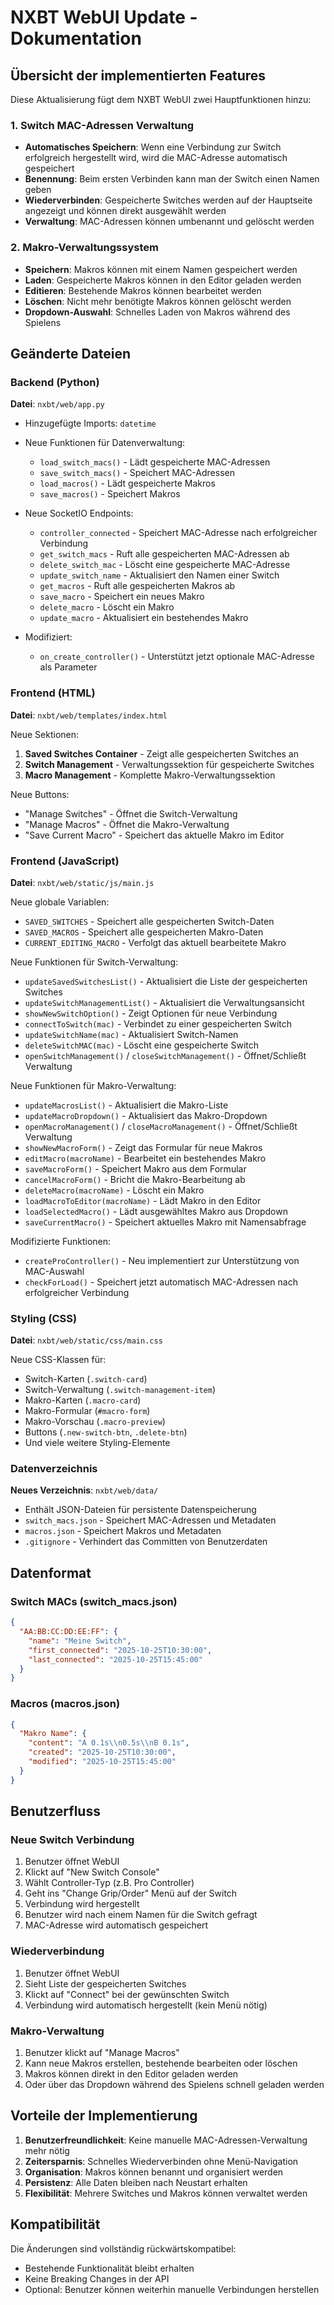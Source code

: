 # NXBT WebUI Update - Dokumentation

## Übersicht der implementierten Features

Diese Aktualisierung fügt dem NXBT WebUI zwei Hauptfunktionen hinzu:

### 1. Switch MAC-Adressen Verwaltung
- **Automatisches Speichern**: Wenn eine Verbindung zur Switch erfolgreich hergestellt wird, wird die MAC-Adresse automatisch gespeichert
- **Benennung**: Beim ersten Verbinden kann man der Switch einen Namen geben
- **Wiederverbinden**: Gespeicherte Switches werden auf der Hauptseite angezeigt und können direkt ausgewählt werden
- **Verwaltung**: MAC-Adressen können umbenannt und gelöscht werden

### 2. Makro-Verwaltungssystem
- **Speichern**: Makros können mit einem Namen gespeichert werden
- **Laden**: Gespeicherte Makros können in den Editor geladen werden
- **Editieren**: Bestehende Makros können bearbeitet werden
- **Löschen**: Nicht mehr benötigte Makros können gelöscht werden
- **Dropdown-Auswahl**: Schnelles Laden von Makros während des Spielens

## Geänderte Dateien

### Backend (Python)
**Datei**: `nxbt/web/app.py`
- Hinzugefügte Imports: `datetime`
- Neue Funktionen für Datenverwaltung:
  - `load_switch_macs()` - Lädt gespeicherte MAC-Adressen
  - `save_switch_macs()` - Speichert MAC-Adressen
  - `load_macros()` - Lädt gespeicherte Makros
  - `save_macros()` - Speichert Makros

- Neue SocketIO Endpoints:
  - `controller_connected` - Speichert MAC-Adresse nach erfolgreicher Verbindung
  - `get_switch_macs` - Ruft alle gespeicherten MAC-Adressen ab
  - `delete_switch_mac` - Löscht eine gespeicherte MAC-Adresse
  - `update_switch_name` - Aktualisiert den Namen einer Switch
  - `get_macros` - Ruft alle gespeicherten Makros ab
  - `save_macro` - Speichert ein neues Makro
  - `delete_macro` - Löscht ein Makro
  - `update_macro` - Aktualisiert ein bestehendes Makro

- Modifiziert:
  - `on_create_controller()` - Unterstützt jetzt optionale MAC-Adresse als Parameter

### Frontend (HTML)
**Datei**: `nxbt/web/templates/index.html`

Neue Sektionen:
1. **Saved Switches Container** - Zeigt alle gespeicherten Switches an
2. **Switch Management** - Verwaltungssektion für gespeicherte Switches
3. **Macro Management** - Komplette Makro-Verwaltungssektion

Neue Buttons:
- "Manage Switches" - Öffnet die Switch-Verwaltung
- "Manage Macros" - Öffnet die Makro-Verwaltung
- "Save Current Macro" - Speichert das aktuelle Makro im Editor

### Frontend (JavaScript)
**Datei**: `nxbt/web/static/js/main.js`

Neue globale Variablen:
- `SAVED_SWITCHES` - Speichert alle gespeicherten Switch-Daten
- `SAVED_MACROS` - Speichert alle gespeicherten Makro-Daten
- `CURRENT_EDITING_MACRO` - Verfolgt das aktuell bearbeitete Makro

Neue Funktionen für Switch-Verwaltung:
- `updateSavedSwitchesList()` - Aktualisiert die Liste der gespeicherten Switches
- `updateSwitchManagementList()` - Aktualisiert die Verwaltungsansicht
- `showNewSwitchOption()` - Zeigt Optionen für neue Verbindung
- `connectToSwitch(mac)` - Verbindet zu einer gespeicherten Switch
- `updateSwitchName(mac)` - Aktualisiert Switch-Namen
- `deleteSwitchMAC(mac)` - Löscht eine gespeicherte Switch
- `openSwitchManagement()` / `closeSwitchManagement()` - Öffnet/Schließt Verwaltung

Neue Funktionen für Makro-Verwaltung:
- `updateMacrosList()` - Aktualisiert die Makro-Liste
- `updateMacroDropdown()` - Aktualisiert das Makro-Dropdown
- `openMacroManagement()` / `closeMacroManagement()` - Öffnet/Schließt Verwaltung
- `showNewMacroForm()` - Zeigt das Formular für neue Makros
- `editMacro(macroName)` - Bearbeitet ein bestehendes Makro
- `saveMacroForm()` - Speichert Makro aus dem Formular
- `cancelMacroForm()` - Bricht die Makro-Bearbeitung ab
- `deleteMacro(macroName)` - Löscht ein Makro
- `loadMacroToEditor(macroName)` - Lädt Makro in den Editor
- `loadSelectedMacro()` - Lädt ausgewähltes Makro aus Dropdown
- `saveCurrentMacro()` - Speichert aktuelles Makro mit Namensabfrage

Modifizierte Funktionen:
- `createProController()` - Neu implementiert zur Unterstützung von MAC-Auswahl
- `checkForLoad()` - Speichert jetzt automatisch MAC-Adressen nach erfolgreicher Verbindung

### Styling (CSS)
**Datei**: `nxbt/web/static/css/main.css`

Neue CSS-Klassen für:
- Switch-Karten (`.switch-card`)
- Switch-Verwaltung (`.switch-management-item`)
- Makro-Karten (`.macro-card`)
- Makro-Formular (`#macro-form`)
- Makro-Vorschau (`.macro-preview`)
- Buttons (`.new-switch-btn`, `.delete-btn`)
- Und viele weitere Styling-Elemente

### Datenverzeichnis
**Neues Verzeichnis**: `nxbt/web/data/`
- Enthält JSON-Dateien für persistente Datenspeicherung
- `switch_macs.json` - Speichert MAC-Adressen und Metadaten
- `macros.json` - Speichert Makros und Metadaten
- `.gitignore` - Verhindert das Committen von Benutzerdaten

## Datenformat

### Switch MACs (switch_macs.json)
```json
{
  "AA:BB:CC:DD:EE:FF": {
    "name": "Meine Switch",
    "first_connected": "2025-10-25T10:30:00",
    "last_connected": "2025-10-25T15:45:00"
  }
}
```

### Macros (macros.json)
```json
{
  "Makro Name": {
    "content": "A 0.1s\\n0.5s\\nB 0.1s",
    "created": "2025-10-25T10:30:00",
    "modified": "2025-10-25T15:45:00"
  }
}
```

## Benutzerfluss

### Neue Switch Verbindung
1. Benutzer öffnet WebUI
2. Klickt auf "New Switch Console"
3. Wählt Controller-Typ (z.B. Pro Controller)
4. Geht ins "Change Grip/Order" Menü auf der Switch
5. Verbindung wird hergestellt
6. Benutzer wird nach einem Namen für die Switch gefragt
7. MAC-Adresse wird automatisch gespeichert

### Wiederverbindung
1. Benutzer öffnet WebUI
2. Sieht Liste der gespeicherten Switches
3. Klickt auf "Connect" bei der gewünschten Switch
4. Verbindung wird automatisch hergestellt (kein Menü nötig)

### Makro-Verwaltung
1. Benutzer klickt auf "Manage Macros"
2. Kann neue Makros erstellen, bestehende bearbeiten oder löschen
3. Makros können direkt in den Editor geladen werden
4. Oder über das Dropdown während des Spielens schnell geladen werden

## Vorteile der Implementierung

1. **Benutzerfreundlichkeit**: Keine manuelle MAC-Adressen-Verwaltung mehr nötig
2. **Zeitersparnis**: Schnelles Wiederverbinden ohne Menü-Navigation
3. **Organisation**: Makros können benannt und organisiert werden
4. **Persistenz**: Alle Daten bleiben nach Neustart erhalten
5. **Flexibilität**: Mehrere Switches und Makros können verwaltet werden

## Kompatibilität

Die Änderungen sind vollständig rückwärtskompatibel:
- Bestehende Funktionalität bleibt erhalten
- Keine Breaking Changes in der API
- Optional: Benutzer können weiterhin manuelle Verbindungen herstellen
